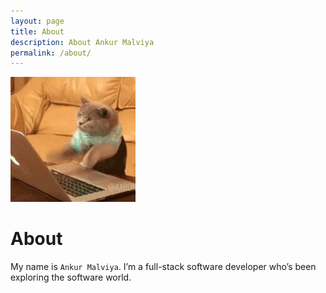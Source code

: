 ```yaml
---
layout: page
title: About
description: About Ankur Malviya
permalink: /about/
---
```


<img class="img-rounded" src="/assets/img/uploads/profile3.gif" alt="Ankur Malviya" width="200">

# About

My name is `Ankur Malviya`. I’m a full-stack software developer who’s been exploring the software world.